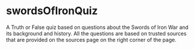 # swordsOfIronQuiz
A Truth or False quiz based on questions about the Swords of Iron War and its background and history.
All the questions are based on trusted sources that are provided on the sources page on the right corner of the page.
